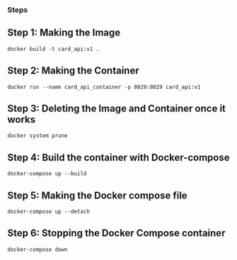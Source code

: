 ### Steps

## Step 1: Making the Image
    docker build -t card_api:v1 .

## Step 2: Making the Container
    docker run --name card_api_container -p 8029:8029 card_api:v1

## Step 3: Deleting the Image and Container once it works 
    docker system prune 

## Step 4: Build the container with Docker-compose
    docker-compose up --build

## Step 5: Making the Docker compose file
    docker-compose up --detach

## Step 6: Stopping the Docker Compose container
    docker-compose down

